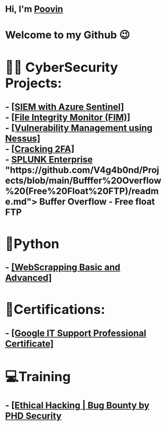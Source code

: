 <h1>Hi, I'm <a href="https://www.linkedin.com/in/poovin-prakash">Poovin<a> <br/>
  <h3>Welcome to my Github 😉<h3>

<h2>👨‍💻 CyberSecurity Projects:</h2>
  - <a href= "https://github.com/V4g4b0nd/Projects/blob/main/Azure_Sentinal/readme.md">[SIEM with Azure Sentinel]<a><br>
  - <a href = "https://github.com/V4g4b0nd/Projects/tree/main/FIM(File%20Integriy%20Manager)#readme">[File Integrity Monitor (FIM)]<a><br/>
  - <a href = "https://github.com/V4g4b0nd/Projects/tree/main/NESSUS%20Vulnerability%20Management">[Vulnerability Management using Nessus]<a></br>
  - <a href = "https://github.com/V4g4b0nd/Projects/blob/main/spam-mail/readme.md">[Cracking 2FA]<a></br>
  - <a href = "https://github.com/V4g4b0nd/Projects/blob/main/Blue-Team/Splunk-siem/splunk-windows/readme.md">SPLUNK Enterprise<a></br>
"https://github.com/V4g4b0nd/Projects/blob/main/Bufffer%20Overflow%20(Free%20Float%20FTP)/readme.md"> Buffer Overflow - Free float FTP <a>
    
<br/>
<h2>🐍Python</h2>
  - <a href= "https://github.com/V4g4b0nd/Python/blob/main/Webscrapping/README.md">[WebScrapping Basic and Advanced]<a>
<br> 
<h2>📃Certifications:</h2>
 - <a href = "https://www.credly.com/badges/512ea3d7-5058-4620-a96a-335482edce7b?source=linked_in_profile">[Google IT Support Professional Certificate]<a>
<br/>
<h2>💻Training</h2>
 - <a href = "https://www.udemy.com/certificate/UC-d4cb6fa1-41b2-4635-b9df-c70d384bccbc/">[Ethical Hacking | Bug Bounty by <a href ="https://www.youtube.com/@phdsecurity4081">PHD Security<a> <a>

<!--
**V4g4b0nd/V4g4b0nd** is a ✨ _special_ ✨ repository because its `README.md` (this file) appears on your GitHub profile.

Here are some ideas to get you started:

- 🔭 I’m currently working on ...
- 🌱 I’m currently learning ...
- 👯 I’m looking to collaborate on ...
- 🤔 I’m looking for help with ...
- 💬 Ask me about ...
- 📫 How to reach me: ...
- 😄 Pronouns: ...
- ⚡ Fun fact: ...
-->
